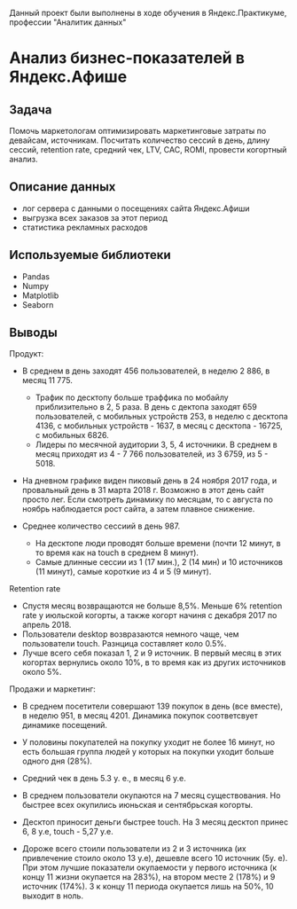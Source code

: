 Данный проект были выполнены в ходе обучения в Яндекс.Практикуме, профессии "Аналитик данных"


# Анализ бизнес-показателей в Яндекс.Афише



## Задача
Помочь маркетологам оптимизировать маркетинговые затраты по девайсам, источникам.
Посчитать количество сессий в день, длину сессий, retention rate, средний чек, LTV, CAC, ROMI, провести когортный анализ. 

## Описание данных
- лог сервера с данными о посещениях сайта Яндекс.Афиши
- выгрузка всех заказов за этот период
- статистика рекламных расходов

## Используемые библиотеки
 - Pandas
 - Numpy
 - Matplotlib
 - Seaborn

## Выводы
Продукт:

- В среднем в день заходят 456 пользователей, в неделю 2 886, в месяц 11 775.
  - Трафик по десктопу больше траффика по мобайлу приблизительно в 2, 5 раза. В день с дектопа заходят 659 пользователей, с мобильных устройств 253, в неделю с десктопа 4136, с мобильных устройств - 1637, в месяц с десктопа - 16725, с мобильных 6826.
  - Лидеры по месячной аудитории 3, 5, 4 источники. В среднем в месяц приходят из 4 - 7 766 пользователей, из 3 6759, из 5 - 5018.

- На дневном графике виден пиковый день в 24 ноября 2017 года, и провальный день в 31 марта 2018 г. Возможно в этот день сайт просто лег. Если смотреть динамику по месяцам, то с августа по ноябрь наблюдается рост сайта, а затем плавное снижение.

- Среднее количество сессиий в день 987.
  - На десктопе люди проводят больше времени (почти 12 минут, в то время как на touch в среднем 8 минут).
  - Самые длинные сессии из 1 (17 мин.), 2 (14 мин) и 10 источников (11 минут), самые короткие из 4 и 5 (9 минут).

Retention rate
- Спустя месяц возвращаются не больше 8,5%. Меньше 6% retention rate у июльской когорты, а также когорт начиня с декабря 2017 по апрель 2018.
- Пользователи desktop возвразаются немного чаще, чем пользователи touch. Разнцица составляет коло 0.5%.
- Лучше всего себя показал 1, 2 и 9 источник. В первый месяц в этих когортах вернулись около 10%, в то время как из других источников около 5%.


Продажи и маркетинг:

- В среднем посетители совершают 139 покупок в день (все вместе), в неделю 951, в месяц 4201. Динамика покупок соответсвует динамике посещений.

- У половины покупателей на покупку уходит не более 16 минут, но есть большая группа людей у которых на покупки уходит больше одного дня (28%).

- Средний чек в день 5.3 у. е., в месяц 6 у.е.

- В среднем пользователи окупаются на 7 месяц существования. Но быстрее всех окупились июньская и сентябрьская когорты.

- Десктоп приносит деньги быстрее touch. На 3 месяц десктоп принес 6, 8 у.е, touch - 5,27 у.е.

- Дороже всего стоили пользователи из 2 и 3 источника (их привлечение стоило около 13 у.е), дешевле всего 10 источник (5у. е). При этом лучшие показатели окупаемости у первого источника (к концу 11 жизни окупается на 283%), на втором месте 2 (178%) и 9 источник (174%). 3 к концу 11 периода окупается лишь на 50%, 10 выходит в ноль.
